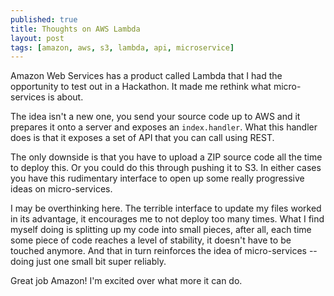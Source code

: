 ```yaml
---
published: true
title: Thoughts on AWS Lambda
layout: post
tags: [amazon, aws, s3, lambda, api, microservice]
---
```

Amazon Web Services has a product called Lambda that I had the opportunity to test out in a Hackathon. It made me rethink what micro-services is about.

The idea isn't a new one, you send your source code up to AWS and it prepares it onto a server and exposes an `index.handler`. What this handler does is that it exposes a set of API that you can call using REST. 

The only downside is that you have to upload a ZIP source code all the time to deploy this. Or you could do this through pushing it to S3. In either cases you have this rudimentary interface to open up some really progressive ideas on micro-services.

I may be overthinking here. The terrible interface to update my files worked in its advantage, it encourages me to not deploy too many times. What I find myself doing is splitting up my code into small pieces, after all, each time some piece of code reaches a level of stability, it doesn't have to be touched anymore. And that in turn reinforces the idea of micro-services -- doing just one small bit super reliably.

Great job Amazon! I'm excited over what more it can do.